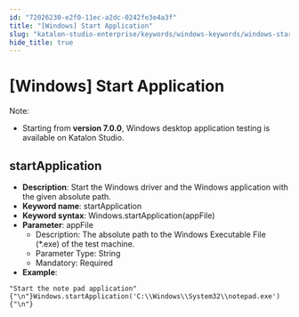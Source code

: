 ```yaml
---
id: "72026230-e2f0-11ec-a2dc-0242fe3e4a3f"
title: "[Windows] Start Application"
slug: "katalon-studio-enterprise/keywords/windows-keywords/windows-start-application"
hide_title: true
---
```


# <a id="id_0" class="anchor_top_offset"/><a id="ariaid-title1" class="anchor_top_offset"/>[Windows] Start Application

              
<div xmlns="http://www.w3.org/1999/xhtml" className="note note note_note" id="id_0__id"><span className="note__title">Note:</span> 
  <ul className="ul"><li className="li"><p className="p">Starting from <strong className="ph b">version 7.0.0</strong>, Windows desktop
        application testing is available on Katalon Studio.</p></li></ul>
</div>
      

## <a id="id_0__id_1" class="anchor_top_offset"/>startApplication

              
<ul xmlns="http://www.w3.org/1999/xhtml" className="ul"><li className="li">     <strong className="ph b">Description</strong>: Start the Windows driver and the     Windows application with the given absolute path.</li><li className="li">     <strong className="ph b">Keyword name</strong>: startApplication</li><li className="li">     <strong className="ph b">Keyword syntax</strong>:     Windows.startApplication(appFile)</li><li className="li">     <strong className="ph b">Parameter</strong>: appFile      <ul className="ul"><li className="li">Description: The absolute path to the Windows Executable File         (*.exe) of the test machine.</li><li className="li">Parameter Type: String</li><li className="li">Mandatory: Required</li></ul>   </li><li className="li">     <strong className="ph b">Example</strong>:</li></ul> 
              
<pre xmlns="http://www.w3.org/1999/xhtml" className="pre codeblock"><code>"Start the note pad application"{"\n"}Windows.startApplication('C:\\Windows\\System32\\notepad.exe'){"\n"}</code></pre> 
            
